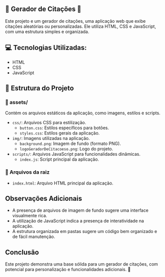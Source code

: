 ## 🎨 Gerador de Citações 🎨

Este projeto e um gerador de citações,  uma aplicação web que exibe citações aleatórias ou personalizadas. Ele utiliza HTML, CSS e JavaScript, com uma estrutura simples e organizada.

## 💻 Tecnologias Utilizadas:

- HTML
- CSS
- JavaScript

## 📂 Estrutura do Projeto

### 📁 assets/

Contém os arquivos estáticos da aplicação, como imagens, estilos e scripts.

- `css/`: Arquivos CSS para estilização.
    - `button.css`: Estilos específicos para botões.
    - `styles.css`: Estilos gerais da aplicação.
- `img/`: Imagens utilizadas na aplicação.
    - `background.png`: Imagem de fundo (formato PNG).
    - `logoGeradorDeCitacoeso.png`: Logo do projeto.
- `scripts/`: Arquivos JavaScript para funcionalidades dinâmicas.
    - `index.js`: Script principal da aplicação.

### 📄 Arquivos da raiz

- `index.html`: Arquivo HTML principal da aplicação.

## Observações Adicionais

- A presença de arquivos de imagem de fundo sugere uma interface visualmente rica.
- A utilização de JavaScript indica a presença de interatividade na aplicação.
- A estrutura organizada em pastas sugere um código bem organizado e de fácil manutenção.

## Conclusão

Este projeto demonstra uma base sólida para um gerador de citações, com potencial para personalização e funcionalidades adicionais. 🎉
